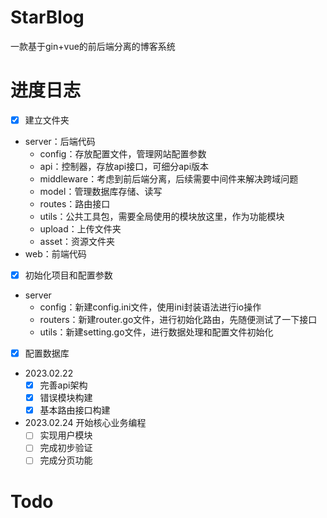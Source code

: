 # StarBlog
一款基于gin+vue的前后端分离的博客系统
# 进度日志

- [x] 建立文件夹
- server：后端代码
  - config：存放配置文件，管理网站配置参数
  - api：控制器，存放api接口，可细分api版本
  - middleware：考虑到前后端分离，后续需要中间件来解决跨域问题
  - model：管理数据库存储、读写
  - routes：路由接口
  - utils：公共工具包，需要全局使用的模块放这里，作为功能模块
  - upload：上传文件夹
  - asset：资源文件夹
- web：前端代码
- [x] 初始化项目和配置参数
- server
  - config：新建config.ini文件，使用ini封装语法进行io操作
  - routers：新建router.go文件，进行初始化路由，先随便测试了一下接口
  - utils：新建setting.go文件，进行数据处理和配置文件初始化

-[x] 配置数据库 

- 2023.02.22 
  -[x] 完善api架构
  -[x] 错误模块构建
  -[x] 基本路由接口构建
- 2023.02.24 开始核心业务编程
  -[ ] 实现用户模块
  -[ ] 完成初步验证
  -[ ] 完成分页功能

# Todo